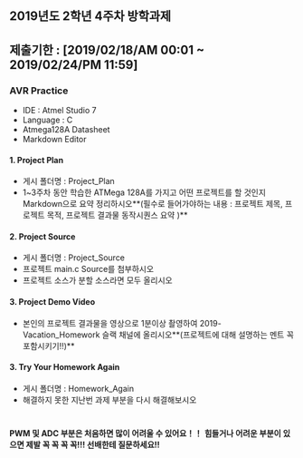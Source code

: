 ## 2019년도 2학년 4주차 방학과제
## 제출기한 : [2019/02/18/AM 00:01 ~ 2019/02/24/PM 11:59]

### AVR Practice
- IDE : Atmel Studio 7
- Language : C
- Atmega128A Datasheet
- Markdown Editor

#### 1. Project Plan
- 게시 폴더명 : Project_Plan
- 1~3주차 동안 학습한 ATMega 128A를 가지고 어떤 프로젝트를 할 것인지 Markdown으로 요약 정리하시오**(필수로 들어가야하는 내용 : 프로젝트 제목, 프로젝트 목적, 프로젝트 결과물 동작시퀀스 요약 )**

#### 2. Project Source

- 게시 폴더명 : Project_Source 
- 프로젝트 main.c Source를 첨부하시오
- 프로젝트 소스가 분할 소스라면 모두 올리시오

#### 3. Project Demo Video
- 본인의 프로젝트 결과물을 영상으로 1분이상 촬영하여 2019-Vacation_Homework 슬랙 채널에 올리시오**(프로젝트에 대해 설명하는 멘트 꼭 포함시키기!!)**

#### 3. Try Your Homework Again
- 게시 폴더명 : Homework_Again
- 해결하지 못한 지난번 과제 부분을 다시 해결해보시오

#
**PWM 및 ADC 부분은 처음하면 많이 어려울 수 있어요！！**
**힘들거나 어려운 부분이 있으면 제발 꼭 꼭 꼭 꼭!!! 선배한테 질문하세요!!**